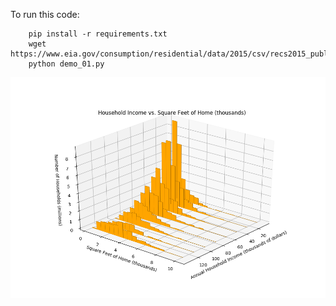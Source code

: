 To run this code:

```
    pip install -r requirements.txt
    wget https://www.eia.gov/consumption/residential/data/2015/csv/recs2015_public_v4.csv
    python demo_01.py
```


![3d plot](https://github.com/lwneal/residential_energy/blob/master/income_vs_square_feet.png)
